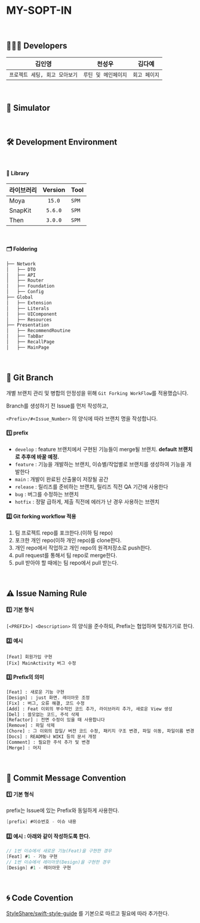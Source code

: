 # MY-SOPT-IN


</br>

## 👩🏻‍💻  Developers

| 김인영 | 천성우 | 김다예 |
| :-----------------: | :-----: | :-----: |
| `프로젝트 세팅, 회고 모아보기` | `루틴 및 메인페이지` | `회고 페이지` |


</br>

## 👀  Simulator


</br>

## 🛠  Development Environment

</br>


#### 🎁 Library

| 라이브러리        | Version | Tool |
| ----------------- | :-----: | ----- |
| Moya           | `15.0` | `SPM` |
| SnapKit           | `5.6.0` | `SPM` |
| Then       | `3.0.0` | `SPM` |


</br>

#### 🗂 Foldering


```bash
├── Network
│   ├── DTO
│   ├── API
│   ├── Router
│   ├── Foundation
│   ├── Config
├── Global
│   ├── Extension
│   ├── Literals
│   ├── UIComponent
│   ├── Resources
├── Presentation
│   ├── RecommendRoutine
│   ├── TabBar
│   ├── RecallPage
│   ├── MainPage

```


</br>

## 🔀  Git Branch

개별 브랜치 관리 및 병합의 안정성을 위해 `Git Forking WorkFlow`를 적용했습니다.

Branch를 생성하기 전 Issue를 먼저 작성하고,

`<Prefix>/#<Issue_Number>` 의 양식에 따라 브랜치 명을 작성합니다.

#### 1️⃣ prefix

- `develop` : feature 브랜치에서 구현된 기능들이 merge될 브랜치. **default 브랜치로 추후에 바꿀 예정.**
- `feature` : 기능을 개발하는 브랜치, 이슈별/작업별로 브랜치를 생성하여 기능을 개발한다
- `main` : 개발이 완료된 산출물이 저장될 공간
- `release` : 릴리즈를 준비하는 브랜치, 릴리즈 직전 QA 기간에 사용한다
- `bug` : 버그를 수정하는 브랜치
- `hotfix` : 정말 급하게, 제출 직전에 에러가 난 경우 사용하는 브렌치

#### 2️⃣ Git forking workflow 적용

1. 팀 프로젝트 repo를 포크한다.(이하 팀 repo)
2. 포크한 개인 repo(이하 개인 repo)를 clone한다.
3. 개인 repo에서 작업하고 개인 repo의 원격저장소로 push한다.
4. pull request를 통해서 팀 repo로 merge한다.
5. pull 받아야 할 때에는 팀 repo에서 pull 받는다.

</br>

## ⚠️  Issue Naming Rule
#### 1️⃣ 기본 형식
`[<PREFIX>] <Description>` 의 양식을 준수하되, Prefix는 협업하며 맞춰가기로 한다.

#### 2️⃣ 예시
```
[Feat] 회원가입 구현
[Fix] MainActivity 버그 수정
```

#### 3️⃣ Prefix의 의미

```bash
[Feat] : 새로운 기능 구현
[Design] : just 화면. 레이아웃 조정
[Fix] : 버그, 오류 해결, 코드 수정
[Add] : Feat 이외의 부수적인 코드 추가, 라이브러리 추가, 새로운 View 생성
[Del] : 쓸모없는 코드, 주석 삭제
[Refactor] : 전면 수정이 있을 때 사용합니다
[Remove] : 파일 삭제
[Chore] : 그 이외의 잡일/ 버전 코드 수정, 패키지 구조 변경, 파일 이동, 파일이름 변경
[Docs] : README나 WIKI 등의 문서 개정
[Comment] : 필요한 주석 추가 및 변경
[Merge] : 머지
```

</br>

## 🍗  Commit Message Convention

#### 1️⃣ 기본 형식
prefix는 Issue에 있는 Prefix와 동일하게 사용한다.
```swift
[prefix] #이슈번호 - 이슈 내용
```

#### 2️⃣ 예시 : 아래와 같이 작성하도록 한다.

```swift
// 1번 이슈에서 새로운 기능(Feat)을 구현한 경우
[Feat] #1 - 기능 구현
// 1번 이슈에서 레이아웃(Design)을 구현한 경우
[Design] #1 - 레이아웃 구현
```

</br>

## 🌀  Code Covention

[StyleShare/swift-style-guide](https://github.com/StyleShare/swift-style-guide) 를 기본으로 따르고 필요에 따라 추가한다.

